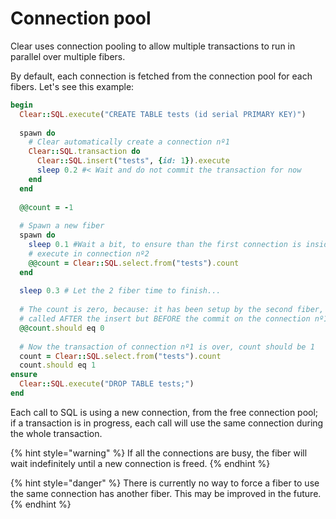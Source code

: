 # Connection pool

Clear uses connection pooling to allow multiple transactions to run in parallel over multiple fibers.

By default, each connection is fetched from the connection pool for each fibers. Let's see this example:

```ruby
begin
  Clear::SQL.execute("CREATE TABLE tests (id serial PRIMARY KEY)")
  
  spawn do
    # Clear automatically create a connection nº1 
    Clear::SQL.transaction do
      Clear::SQL.insert("tests", {id: 1}).execute
      sleep 0.2 #< Wait and do not commit the transaction for now
    end
  end
  
  @@count = -1
  
  # Spawn a new fiber
  spawn do
    sleep 0.1 #Wait a bit, to ensure than the first connection is inside a transaction
    # execute in connection nº2
    @@count = Clear::SQL.select.from("tests").count
  end
  
  sleep 0.3 # Let the 2 fiber time to finish...
  
  # The count is zero, because: it has been setup by the second fiber, which
  # called AFTER the insert but BEFORE the commit on the connection nº1
  @@count.should eq 0 
  
  # Now the transaction of connection nº1 is over, count should be 1
  count = Clear::SQL.select.from("tests").count
  count.should eq 1
ensure
  Clear::SQL.execute("DROP TABLE tests;")
end
```

Each call to SQL is using a new connection, from the free connection pool; if a transaction is in progress, each call will use the same connection during the whole transaction.

{% hint style="warning" %}
If all the connections are busy, the fiber will wait indefinitely until a new connection is freed.
{% endhint %}

{% hint style="danger" %}
There is currently no way to force a fiber to use the same connection has another fiber. This may be improved in the future.
{% endhint %}

